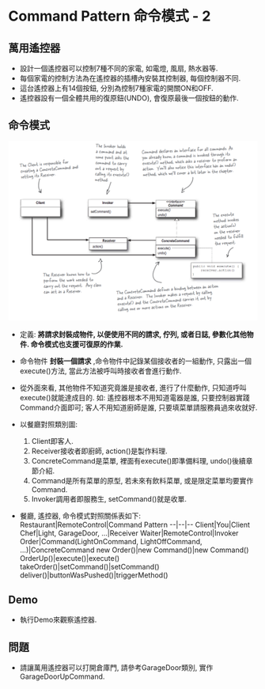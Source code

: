 # Command Pattern 命令模式 - 2

## 萬用遙控器
* 設計一個遙控器可以控制7種不同的家電, 如電燈, 風扇, 熱水器等.
* 每個家電的控制方法為在遙控器的插槽內安裝其控制器, 每個控制器不同.
* 這台遙控器上有14個按鈕, 分別為控制7種家電的開關ON和OFF.
* 遙控器設有一個全體共用的復原鈕(UNDO), 會復原最後一個按鈕的動作.

## 命令模式

![Alt text](../resource/command.png "Command Pattern Class Graph")

* 定義: __將請求封裝成物件, 以便使用不同的請求, 佇列, 或者日誌, 參數化其他物件. 命令模式也支援可復原的作業.__
* 命令物件 __封裝一個請求__ ,命令物件中記錄某個接收者的一組動作, 只露出一個execute()方法, 當此方法被呼叫時接收者會進行動作.
* 從外面來看, 其他物件不知道究竟誰是接收者, 進行了什麼動作, 只知道呼叫execute()就能達成目的. 如: 遙控器根本不用知道電器是誰, 只要控制器實踐Command介面即可; 客人不用知道廚師是誰, 只要填菜單請服務員過來收就好.
* 以餐廳對照類別圖:
    1. Client即客人.
    1. Receiver接收者即廚師, action()是製作料理.
    1. ConcreteCommand是菜單, 裡面有execute()即準備料理, undo()後續章節介紹.
    1. Command是所有菜單的原型, 若未來有飲料菜單, 或是限定菜單均要實作Command.
    1. Invoker調用者即服務生, setCommand()就是收單.

* 餐廳, 遙控器, 命令模式對照關係表如下:
Restaurant|RemoteControl|Command Pattern
--|--|--
Client|You|Client
Chef|Light, GarageDoor, ...|Receiver
Waiter|RemoteControl|Invoker
Order|Command(LightOnCommand, LightOffCommand, ...)|ConcreteCommand
new Order()|new Command()|new Command()
OrderUp()|execute()|execute()
takeOrder()|setCommand()|setCommand()
deliver()|buttonWasPushed()|triggerMethod()

## Demo
* 執行Demo來觀察遙控器.

## 問題
* 請讓萬用遙控器可以打開倉庫門, 請參考GarageDoor類別, 實作GarageDoorUpCommand.
